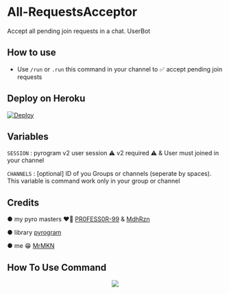 # All-RequestsAcceptor

Accept all pending join requests in a chat. UserBot

## How to use

* Use `/run` or `.run` this command in your channel to ✅️ accept pending join requests               


## Deploy on Heroku
[![Deploy](https://www.herokucdn.com/deploy/button.svg)](https://heroku.com/deploy?template=https://github.com/SickX1/All-RequestsAcceptor)               

## Variables

`SESSION` : pyrogram v2 user session ⚠️ v2 required ⚠️ & User must joined in your channel

`CHANNELS` : [optional] ID of you Groups or channels (seperate by spaces). This variable is command work only in your group or channel         

## Credits

● my pyro masters ❤️‍🔥 [PR0FESS0R-99](https://github.com/PR0FESS0R-99) & [MdhRzn](https://t.me/Mhd_rzn)

● library [pyrogram](https://docs.pyrogram.org)

● me 😁 [MrMKN](https://github.com/MrMKN)

## How To Use Command 
<p align="center">
    <img src="https://graph.org/file/a2a25a5059be1edf981b8.jpg">
</p>

